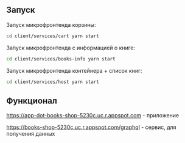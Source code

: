 ## Запуск

Запуск микрофронтенда корзины:
```bash
cd client/services/cart yarn start
```

Запуск микрофронтенда с информацией о книге:
```bash
cd client/services/books-info yarn start
```

Запуск микрофронтенда контейнера + список книг:
```bash
cd client/services/host yarn start
```

## Функционал

https://app-dot-books-shop-5230c.uc.r.appspot.com - приложение

https://books-shop-5230c.uc.r.appspot.com/graphql - сервис, для получения данных